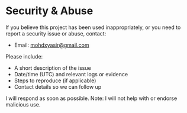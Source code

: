 # Security & Abuse

If you believe this project has been used inappropriately, or you need to report a security issue or abuse, contact:

- Email: mohdxyasir@gmail.com

Please include:
- A short description of the issue
- Date/time (UTC) and relevant logs or evidence
- Steps to reproduce (if applicable)
- Contact details so we can follow up

I will respond as soon as possible. Note: I will not help with or endorse malicious use.
